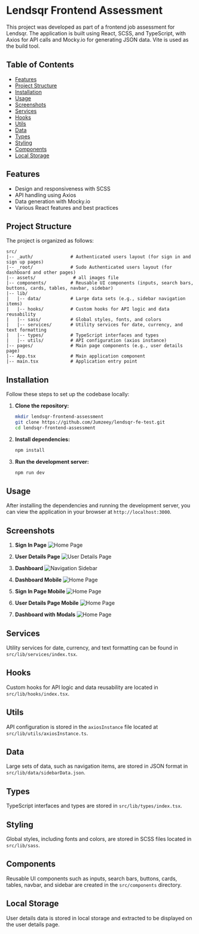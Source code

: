 # Lendsqr Frontend Assessment

This project was developed as part of a frontend job assessment for Lendsqr. The application is built using React, SCSS, and TypeScript, with Axios for API calls and Mocky.io for generating JSON data. Vite is used as the build tool.

## Table of Contents
- [Features](#features)
- [Project Structure](#project-structure)
- [Installation](#installation)
- [Usage](#usage)
- [Screenshots](#screenshots)
- [Services](#services)
- [Hooks](#hooks)
- [Utils](#utils)
- [Data](#data)
- [Types](#types)
- [Styling](#styling)
- [Components](#components)
- [Local Storage](#local-storage)

## Features
- Design and responsiveness with SCSS
- API handling using Axios
- Data generation with Mocky.io
- Various React features and best practices

## Project Structure
The project is organized as follows:

```
src/
|-- _auth/              # Authenticated users layout (for sign in and sign up pages)
|-- _root/              # Sudo Authenticated users layout (for dashboard and other pages)
|-- assets/              # all images file
|-- components/         # Reusable UI components (inputs, search bars, buttons, cards, tables, navbar, sidebar)
|-- lib/
|   |-- data/           # Large data sets (e.g., sidebar navigation items)
|   |-- hooks/          # Custom hooks for API logic and data reusability
|   |-- sass/           # Global styles, fonts, and colors
|   |-- services/       # Utility services for date, currency, and text formatting
|   |-- types/          # TypeScript interfaces and types
|   |-- utils/          # API configuration (axios instance)
|-- pages/              # Main page components (e.g., user details page)
|-- App.tsx             # Main application component
|-- main.tsx            # Application entry point
```

## Installation
Follow these steps to set up the codebase locally:

1. **Clone the repository:**
   ```sh
   mkdir lendsqr-frontend-assessment
   git clone https://github.com/Jumzeey/lendsqr-fe-test.git
   cd lendsqr-frontend-assessment
   ```

2. **Install dependencies:**
   ```sh
   npm install
   ```

3. **Run the development server:**
   ```sh
   npm run dev
   ```


## Usage
After installing the dependencies and running the development server, you can view the application in your browser at `http://localhost:3000`.

## Screenshots

1. **Sign In Page**
   ![Home Page](/src/assets/screenshots/signin-page-desktop.app.png)

2. **User Details Page**
   ![User Details Page](/src/assets/screenshots/User-details-desktop.png)

3. **Dashboard**
   ![Navigation Sidebar](/src/assets/screenshots/user-page-desktop.png)

4. **Dashboard Mobile**
   ![Home Page](/src/assets/screenshots/user-page-mobile.app.png)

5. **Sign In Page Mobile**
   ![Home Page](/src/assets/screenshots/signin-page-mobile.app.png)

6. **User Details Page Mobile**
   ![Home Page](/src/assets/screenshots/user-details-mobile.png)

7. **Dashboard with Modals**
   ![Home Page](/src/assets/screenshots/Userpage-with-filter-modal.png)

## Services
Utility services for date, currency, and text formatting can be found in `src/lib/services/index.tsx`.

## Hooks
Custom hooks for API logic and data reusability are located in `src/lib/hooks/index.tsx`.

## Utils
API configuration is stored in the `axiosInstance` file located at `src/lib/utils/axiosInstance.ts`.

## Data
Large sets of data, such as navigation items, are stored in JSON format in `src/lib/data/sidebarData.json`.

## Types
TypeScript interfaces and types are stored in `src/lib/types/index.tsx`.

## Styling
Global styles, including fonts and colors, are stored in SCSS files located in `src/lib/sass`.

## Components
Reusable UI components such as inputs, search bars, buttons, cards, tables, navbar, and sidebar are created in the `src/components` directory.

## Local Storage
User details data is stored in local storage and extracted to be displayed on the user details page.

